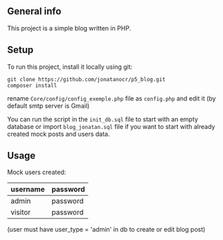 ## General info
This project is a simple blog written in PHP.
	
## Setup
To run this project, install it locally using git:

```
git clone https://github.com/jonatanocr/p5_blog.git
composer install
```
rename `Core/config/config_exemple.php` file as `config.php` and edit it (by default smtp server is Gmail)

You can run the script in the `init_db.sql` file to start with an empty database or import `blog_jonatan.sql` file if you want to start with already created mock posts and users data.

## Usage

Mock users created:

username | password
--- | ---
admin | password
visitor | password

(user must have user_type = 'admin' in db to create or edit blog post)
